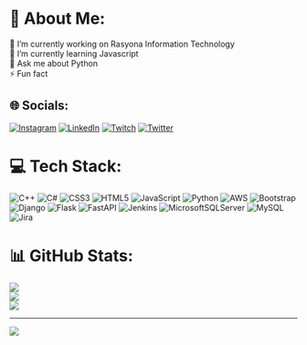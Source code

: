 # 💫 About Me:
🔭 I’m currently working on Rasyona Information Technology<br>🌱 I’m currently learning Javascript<br>💬 Ask me about Python<br>⚡ Fun fact


## 🌐 Socials:
[![Instagram](https://img.shields.io/badge/Instagram-%23E4405F.svg?logo=Instagram&logoColor=white)](https://instagram.com/necatibektass) [![LinkedIn](https://img.shields.io/badge/LinkedIn-%230077B5.svg?logo=linkedin&logoColor=white)](https://linkedin.com/in/necatibektass) [![Twitch](https://img.shields.io/badge/Twitch-%239146FF.svg?logo=Twitch&logoColor=white)](https://twitch.tv/necatibektass) [![Twitter](https://img.shields.io/badge/Twitter-%231DA1F2.svg?logo=Twitter&logoColor=white)](https://twitter.com/nnecatibektas) 

# 💻 Tech Stack:
![C++](https://img.shields.io/badge/c++-%2300599C.svg?style=for-the-badge&logo=c%2B%2B&logoColor=white) ![C#](https://img.shields.io/badge/c%23-%23239120.svg?style=for-the-badge&logo=c-sharp&logoColor=white) ![CSS3](https://img.shields.io/badge/css3-%231572B6.svg?style=for-the-badge&logo=css3&logoColor=white) ![HTML5](https://img.shields.io/badge/html5-%23E34F26.svg?style=for-the-badge&logo=html5&logoColor=white) ![JavaScript](https://img.shields.io/badge/javascript-%23323330.svg?style=for-the-badge&logo=javascript&logoColor=%23F7DF1E) ![Python](https://img.shields.io/badge/python-3670A0?style=for-the-badge&logo=python&logoColor=ffdd54) ![AWS](https://img.shields.io/badge/AWS-%23FF9900.svg?style=for-the-badge&logo=amazon-aws&logoColor=white) ![Bootstrap](https://img.shields.io/badge/bootstrap-%23563D7C.svg?style=for-the-badge&logo=bootstrap&logoColor=white) ![Django](https://img.shields.io/badge/django-%23092E20.svg?style=for-the-badge&logo=django&logoColor=white) ![Flask](https://img.shields.io/badge/flask-%23000.svg?style=for-the-badge&logo=flask&logoColor=white) ![FastAPI](https://img.shields.io/badge/FastAPI-005571?style=for-the-badge&logo=fastapi) ![Jenkins](https://img.shields.io/badge/jenkins-%232C5263.svg?style=for-the-badge&logo=jenkins&logoColor=white) ![MicrosoftSQLServer](https://img.shields.io/badge/Microsoft%20SQL%20Sever-CC2927?style=for-the-badge&logo=microsoft%20sql%20server&logoColor=white) ![MySQL](https://img.shields.io/badge/mysql-%2300f.svg?style=for-the-badge&logo=mysql&logoColor=white) ![Jira](https://img.shields.io/badge/jira-%230A0FFF.svg?style=for-the-badge&logo=jira&logoColor=white)
# 📊 GitHub Stats:
![](https://github-readme-stats.vercel.app/api?username=necatibektass&theme=dark&hide_border=false&include_all_commits=true&count_private=true)<br/>
![](https://github-readme-streak-stats.herokuapp.com/?user=necatibektass&theme=dark&hide_border=false)<br/>
![](https://github-readme-stats.vercel.app/api/top-langs/?username=necatibektass&theme=dark&hide_border=false&include_all_commits=true&count_private=true&layout=compact)

---
[![](https://visitcount.itsvg.in/api?id=necatibektass&icon=0&color=0)](https://visitcount.itsvg.in)

<!-- Proudly created with GPRM ( https://gprm.itsvg.in ) -->
